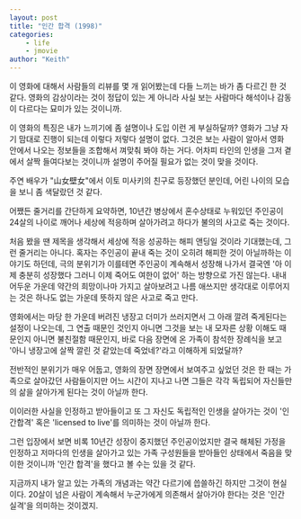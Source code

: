 ```yaml
---
layout: post
title: "인간 합격 (1998)"
categories:
    - life
    - jmovie
author: "Keith"
---
```


이 영화에 대해서 사람들의 리뷰를 몇 개 읽어봤는데 다들 느끼는 바가 좀 다르긴 한 것 같다. 영화의 감상이라는 것이 정답이 있는 게 아니라 사실 보는 사람마다 해석이나 감동이 다르다는 묘미가 있는 것이니까. 

이 영화의 특징은 내가 느끼기에 좀 설명이나 도입 이런 게 부실하달까? 영화가 그냥 자기 맘대로 진행이 되는데 이렇다 저렇다 설명이 없다. 그것은 보는 사람이 알아서 영화 안에서 나오는 정보들을 조합해서 껴맞춰 봐야 하는 거다. 어차피 타인의 인생을 그저 곁에서 살짝 들여다보는 것이니까 설명이 주어질 필요가 없는 것이 맞을 것이다. 

주연 배우가 "山女壁女"에서 이토 미사키의 친구로 등장했던 분인데, 어린 나이의 모습을 보니 좀 색달랐던 것 같다. 

어쨌든 줄거리를 간단하게 요약하면, 10년간 병상에서 혼수상태로 누워있던 주인공이 24살의 나이로 깨어나 세상에 적응하며 살아가려고 하다가 불의의 사고로 죽는 것이다. 

처음 봤을 땐 제목을 생각해서 세상에 적응 성공하는 해피 앤딩일 것이라 기대했는데, 그런 줄거리는 아니다. 혹자는 주인공이 끝내 죽는 것이 오히려 해피한 것이 아닐까하는 이야기도 하던데, 극의 분위기가 이를테면 주인공이 계속해서 성장해 나가서 결국엔 '아 이제 충분히 성장했다 그러니 이제 죽어도 여한이 없어' 하는 방향으로 가진 않는다. 내내 어두운 가운데 약간의 희망이나마 가지고 살아보려고 나름 애쓰지만 생각대로 이루어지는 것은 하나도 없는 가운데 뜻하지 않은 사고로 죽고 만다. 

영화에서는 마당 한 가운데 버려진 냉장고 더미가 쓰러지면서 그 아래 깔려 죽게된다는 설정이 나오는데, 그 연출 때문인 것인지 아니면 그것을 보는 내 모자른 상황 이해도 때문인지 아니면 불친절함 때문인지, 바로 다음 장면에 온 가족이 참석한 장례식을 보고 '아니 냉장고에 살짝 깔린 것 같았는데 죽었네?'라고 이해하게 되었달까?

전반적인 분위기가 매우 어둡고, 영화의 장면 장면에서 보여주고 싶었던 것은 한 때는 가족으로 살아갔던 사람들이지만 어느 시간이 지나고 나면 그들은 각각 독립되어 자신들만의 삶을 살아가게 된다는 것이 아닐까 한다. 

이이러한 사실을 인정하고 받아들이고 또 그 자신도 독립적인 인생을 살아가는 것이 '인간합격' 혹은 'licensed to live'를 의미하는 것이 아닐까 한다. 

그런 입장에서 보면 비록 10년간 성장이 중지했던 주인공이었지만 결국 해체된 가정을 인정하고 저마다의 인생을 살아가고 있는 가족 구성원들을 받아들인 상태에서 죽음을 맞이한 것이니까 '인간 합격'을 했다고 볼 수는 있을 것 같다.

지금까지 내가 알고 있는 가족의 개념과는 약간 다르기에 씁쓸하긴 하지만 그것이 현실이다. 20살이 넘은 사람이 계속해서 누군가에게 의존해서 살아가야 한다는 것은 '인간 실격'을 의미하는 것이겠지. 
